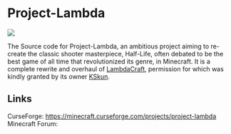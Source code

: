 # Project-Lambda
![](https://i.imgur.com/deKtnvB.png)

The Source code for Project-Lambda, an ambitious project aiming to re-create the classic shooter masterpiece, Half-Life, often debated to be the best game of all time that revolutionized its genre, in Minecraft. It is a complete rewrite and overhaul of [LambdaCraft](https://github.com/LambdaInnovation/LambdaCraft-Legacy), permission for which was kindly granted by its owner [KSkun](https://github.com/KSkun).

## Links
CurseForge: https://minecraft.curseforge.com/projects/project-lambda  
Minecraft Forum:
